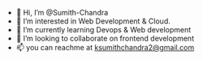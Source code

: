 - 👋 Hi, I’m @Sumith-Chandra
- 👀 I’m interested in Web Development & Cloud.
- 🌱 I’m currently learning Devops & Web development 
- 💞️ I’m looking to collaborate on frontend development
- 📫 you can reachme at ksumithchandra2@gmail.com




<!---
Sumith-Chandra/Sumith-Chandra is a ✨ special ✨ repository because its `README.md` (this file) appears on your GitHub profile.
You can click the Preview link to take a look at your changes.
--->
